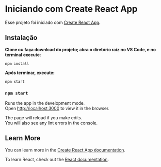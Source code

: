 # Iniciando com Create React App

Esse projeto foi iniciado com [Create React App](https://github.com/facebook/create-react-app).

## Instalação

**Clone ou faça download do projeto; abra o diretório raiz no VS Code, e no terminal execute**:

```shell
npm install
```

**Após terminar, execute:**

```shell
npm start
```

### `npm start`

Runs the app in the development mode.\
Open [http://localhost:3000](http://localhost:3000) to view it in the browser.

The page will reload if you make edits.\
You will also see any lint errors in the console.

## Learn More

You can learn more in the [Create React App documentation](https://facebook.github.io/create-react-app/docs/getting-started).

To learn React, check out the [React documentation](https://reactjs.org/).
